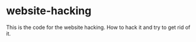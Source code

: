 # website-hacking
This is the code for the website hacking. How to hack it and try to get rid of it.
